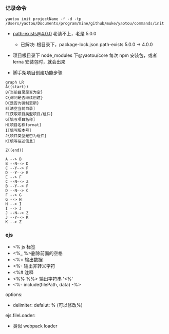 ### 记录命令

```
yaotou init projectName -f -d -tp /Users/yaotou/Documents/program/mine/github/muke/yaotou/commands/init
```

- path-exists@4.0.0 老装不上，老是 5.0.0
  - 已解决: 根目录下，package-lock.json path-exists 5.0.0 -> 4.0.0
- 项目根目录下 node_modules 下@yaotou/core 每次 npm 安装包，或者 lerna 安装包时，就会出来

- 脚手架项目创建功能步骤

```mermaid
graph LR
A((start))
B{当前目录是否为空}
C{询问是否继续创建}
D{是否为强制更新}
E[清空当前目录]
F[获取项目类型项目/组件]
G[填写项目名称]
H[项目名称format]
I[填写版本号]
J{项目类型是否为组件}
K[填写描述信息]

Z((end))

A --> B
B --N--> D
C --Y--> F
D --Y--> E
E --> F
C --N--> Z
B --Y--> F
D --N--> C
F --> G
G --> H
H --> I
I --> J
J --N--> Z
J --Y--> K
K --> Z
```

### ejs

- <% js 标签
- <%\_ %>删除前面的空格
- <%= 输出数据
- <%- 输出非转义字符
- <%# 注释
- <%% %%> 输出字符串 '<%'
- <%- include(filePath, data) -%>

options:

- delimiter: defalut: % (可以修改%)

ejs.fileLoader:

- 类似 webpack loader
